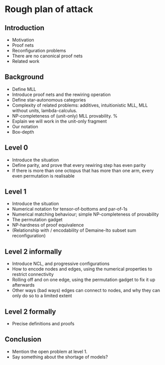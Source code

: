# Rough plan of attack

## Introduction

* Motivation
* Proof nets
* Reconfiguration problems
* There are no canonical proof nets
* Related work

## Background

* Define MLL
* Introduce proof nets and the rewiring operation
* Define star-autonomous categories
* Complexity of related problems: additives, intuitionistic MLL, MLL without units, lambda-calculus.
* NP-completeness of (unit-only) MLL provability.
%
* Explain we will work in the unit-only fragment
* Our notation
* Box-depth

## Level 0

* Introduce the situation
* Define parity, and prove that every rewiring step has even parity
* If there is more than one octopus that has more than one arm, every even permutation is realisable

## Level 1

* Introduce the situation
* Numerical notation for tensor-of-bottoms and par-of-1s
* Numerical matching behaviour; simple NP-completeness of provability
* The permutation gadget
* NP-hardness of proof equivalence
* (Relationship with / encodability of Demaine-Ito subset sum reconfiguration)

## Level 2 informally

* Introduce NCL, and progressive configurations
* How to encode nodes and edges, using the numerical properties to restrict connectivity
* Rolling off and on one edge, using the permutation gadget to fix it up afterwards
* Other ways (bad ways) edges can connect to nodes, and why they can only do so to a limited extent

## Level 2 formally

* Precise definitions and proofs

## Conclusion

* Mention the open problem at level 1.
* Say something about the shortage of models?
